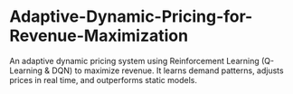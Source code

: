 # Adaptive-Dynamic-Pricing-for-Revenue-Maximization
An adaptive dynamic pricing system using Reinforcement Learning (Q-Learning &amp; DQN) to maximize revenue. It learns demand patterns, adjusts prices in real time, and outperforms static models.
